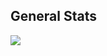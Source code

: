 

## General Stats

![](https://github-readme-stats.vercel.app/api?username=SMotlaq&show_icons=true&count_private=true&hide_rank=true&hide_border=true&include_all_commits=true&card_width=10)
